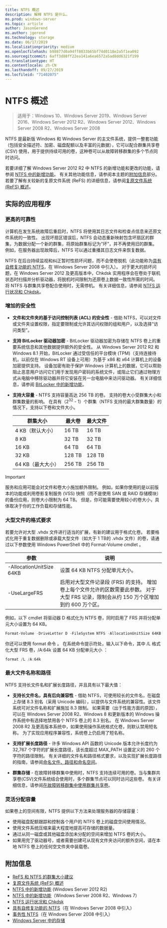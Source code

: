 ```yaml
---
title: NTFS 概述
description: 解释 NTFS 是什么。
ms.prod: windows-server
ms.topic: article
author: JasonGerend
ms.author: jgerend
ms.technology: storage
ms.date: 06/17/2019
ms.localizationpriority: medium
ms.openlocfilehash: b98877d0a94ff8033b65bf74d0118e2a5f1ea092
ms.sourcegitcommit: 6aff3d88ff22ea141a6ea6572a5ad8dd6321f199
ms.translationtype: HT
ms.contentlocale: zh-CN
ms.lasthandoff: 09/27/2019
ms.locfileid: "71402075"
---
```

# <a name="ntfs-overview"></a>NTFS 概述

>适用于：Windows 10、Windows Server 2019、Windows Server 2016、Windows Server 2012 R2、Windows Server 2012、Windows Server 2008 R2、Windows Server 2008

NTFS 是最新版 Windows 和 Windows Server 的主文件系统，提供一整套功能（包括安全描述符、加密、磁盘配额以及丰富的元数据），它可以配合群集共享卷 (CSV) 使用，用于提供持续可用的卷，这种卷可以从故障转移群集的多个节点同时访问。

若要详细了解 Windows Server 2012 R2 中 NTFS 的新增功能和更改的功能，请参阅 [NTFS 中的新增功能](https://docs.microsoft.com/previous-versions/windows/it-pro/windows-server-2012-r2-and-2012/dn466520(v%3dws.11))。 有关其他功能信息，请参阅本主题的[附加信息](#additional-information)部分。 若要了解有关较新的复原文件系统 (ReFS) 的详细信息，请参阅[复原文件系统 (ReFS) 概述](../refs/refs-overview.md)。

## <a name="practical-applications"></a>实际的应用程序

### <a name="increased-reliability"></a>更高的可靠性

计算机在发生系统故障后重启时，NTFS 将使用其日志文件和检查点信息来还原文件系统的一致性。 出现坏扇区错误后，NTFS 会动态重新映射包含坏扇区的群集，为数据分配一个新的群集，将原始群集标记为“坏”，并不再使用旧的群集。 例如，在服务器出现故障后，NTFS 可以通过重播其日志文件来恢复数据。

NTFS 在后台持续监视和纠正暂时性损坏问题，而不会使卷脱机（此功能称为[具有自修复功能的 NTFS](https://docs.microsoft.com/previous-versions/windows/it-pro/windows-server-2008-R2-and-2008/cc771388(v=ws.10))，在 Windows Server 2008 中引入）。 对于更大的损坏问题，在 Windows Server 2012 及更高版本中，Chkdsk 实用程序会在卷处于联机状态时扫描并分析驱动器，将脱机时间限制为还原卷上数据一致性所需的时间。 将 NTFS 与群集共享卷配合使用时，无需停机。 有关详细信息，请参阅 [NTFS 运行状况和 Chkdsk](https://docs.microsoft.com/previous-versions/windows/it-pro/windows-server-2012-r2-and-2012/hh831536(v%3dws.11))。

### <a name="increased-security"></a>增加的安全性

- **文件和文件夹的基于访问控制列表 (ACL) 的安全性** - 借助 NTFS，可以对文件或文件夹设置权限，指定要限制或允许其访问权限的组和用户，以及选择“访问类型”。

- **支持 BitLocker 驱动器加密** - BitLocker 驱动器加密为存储在 NTFS 卷上的重要系统信息和其他数据提供额外的安全性。 从 Windows Server 2012 R2 和 Windows 8.1 开始，BitLocker 通过受信任的平台模块 (TPM)（支持连接待机，以前仅在 Windows RT 设备上可用）为基于 x86 和 x64 计算机上的设备加密提供支持。 设备加密有助于保护 Windows 计算机上的数据，它可以帮助阻止恶意用户访问它们用于发现用户密码的系统文件，或阻止它们通过物理方式从电脑中移除驱动器并将它安装在另一台电脑中来访问驱动器。 有关详细信息，请参阅 [BitLocker 中的新增功能](https://docs.microsoft.com/previous-versions/windows/it-pro/windows-server-2012-r2-and-2012/dn306081(v%3dws.11))。

- **支持大容量** - NTFS 支持容量高达 256 TB 的卷。 支持的卷大小受群集大小和群集数量的影响。 在具有（2<sup>32</sup> - 1）个群集（NTFS 支持的最大群集数量）的情况下，支持以下卷和文件大小。

  |群集大小|最大卷|最大文件|
  |---|---|---|
  |4 KB（默认大小）|16 TB|16 TB|
  |8 KB|32 TB|32 TB|
  |16 KB|64 TB|64 TB|
  |32 KB|128 TB|128 TB|
  |64 KB（最大大小）|256 TB|256 TB|

>[!IMPORTANT]
>服务和应用可能会对文件和卷大小施加额外限制。 例如，如果你使用的是以前版本的功能或利用卷影复制服务 (VSS) 快照（而不是使用 SAN 或 RAID 存储模块）的备份应用，则卷大小限制为 64 TB。 但是，你可能需要使用较小的卷大小，具体取决于你的工作负载和存储性能。

### <a name="formatting-requirements-for-large-files"></a>大型文件的格式要求

若要允许对大型 .vhdx 文件进行适当的扩展，有新的建议用于格式化卷。 若要格式化用于重复数据删除或承载大型文件（如大于 1 TB的 .vhdx 文件）的卷，请通过以下参数使用 Windows PowerShell 中的 Format-Volume cmdlet  。

|参数|说明|
|---|---|
|-AllocationUnitSize 64KB|设置 64 KB NTFS 分配单元大小。|
|-UseLargeFRS|启用对大型文件记录段 (FRS) 的支持。 增加卷上每个文件允许的区数需要此参数。 对于大型 FRS 记录，限制会从约 150 万个区增加到约 600 万个区。|

例如，以下 cmdlet 将驱动器 D 格式化为 NTFS 卷，同时启用了 FRS 并将分配单元大小设置为 64 KB。

```PowerShell
Format-Volume -DriveLetter D -FileSystem NTFS -AllocationUnitSize 64KB -UseLargeFRS
```

你还可以使用 format 命令  。 在系统命令提示符处，输入以下命令，其中 /L 格式化大型 FRS 卷，/A:64k 设置 64 KB 分配单元大小   ：

```PowerShell
format /L /A:64k
```

### <a name="maximum-file-name-and-path"></a>最大文件名称和路径

NTFS 支持长文件名和扩展长度路径，并且具有以下最大值：

- **支持长文件名，具有后向兼容性** - 借助 NTFS，可使用较长的文件名，在磁盘上存储 8.3 别名（采用 Unicode 编码），以提供与文件系统的兼容性。该文件系统可对文件名称和扩展施加 8.3 限制。 如果需要（出于性能方面的原因），可以在 Windows Server 2008 R2、Windows 8 和更新版本的 Windows 操作系统中有选择地禁用各个 NTFS 卷上的 8.3 别名。
  在 Windows Server 2008 R2 及更高版本系统中，如果使用操作系统格式化卷，则默认禁用短名称。 为了实现应用程序兼容性，系统卷上仍启用了短名称。

- **支持扩展长度路径** - 许多 Windows API 函数的 Unicode 版本允许长度约为 32,767 个字符的扩展长度路径，该长度超过 MAX\_PATH 设置定义的 260 个字符的路径限制。 有关详细的文件名和路径格式要求，以及实现扩展长度路径的指南，请参阅[命名文件、路径和命名空间](https://msdn.microsoft.com/library/windows/desktop/aa365247)。

- **群集存储** - 在故障转移群集中使用时，NTFS 支持连续可用的卷。当与集群共享卷(CSV)文件系统结合使用时，多个群集节点可以同时访问这些卷。 有关详细信息，请参阅[在故障转移群集中使用群集共享卷](../../failover-clustering/failover-cluster-csvs.md)。

### <a name="flexible-allocation-of-capacity"></a>灵活分配容量

如果卷上的空间有限，NTFS 提供以下方法来处理服务器的存储容量：

- 使用磁盘配额跟踪和控制各个用户的 NTFS 卷上的磁盘空间使用情况。
- 使用文件系统压缩来最大程度地提高可存储的数据量。
- 通过从同一磁盘或其他磁盘添加未分配的空间来增加 NTFS 卷的大小。
- 如果用完了驱动器号，或者需要创建可从现有文件夹访问的额外空间，请在本地 NTFS 卷上的任何空文件夹中装载卷。

## <a name="additional-information"></a>附加信息

- [ReFS 和 NTFS 的群集大小建议](https://techcommunity.microsoft.com/t5/Storage-at-Microsoft/Cluster-size-recommendations-for-ReFS-and-NTFS/ba-p/425960)
- [复原文件系统 (ReFS) 概述](../refs/refs-overview.md)
- [NTFS 中的新增功能](https://docs.microsoft.com/previous-versions/windows/it-pro/windows-server-2012-r2-and-2012/dn466520(v%3dws.11)) (Windows Server 2012 R2)
- [NTFS 中的新增功能](https://docs.microsoft.com/previous-versions/windows/it-pro/windows-server-2008-R2-and-2008/ff383236(v=ws.10))（Windows Server 2008 R2、Windows 7）
- [NTFS 运行状况和 Chkdsk](https://docs.microsoft.com/previous-versions/windows/it-pro/windows-server-2012-r2-and-2012/hh831536(v%3dws.11))
- [具有自修复功能的 NTFS](https://docs.microsoft.com/previous-versions/windows/it-pro/windows-server-2008-R2-and-2008/cc771388(v=ws.10))（在 Windows Server 2008 中引入）
- [事务性 NTFS](https://docs.microsoft.com/previous-versions/windows/it-pro/windows-server-2008-r2-and-2008/cc730726(v%3dws.10))（在 Windows Server 2008 中引入）
- [Windows Server 中的存储](../storage.md)